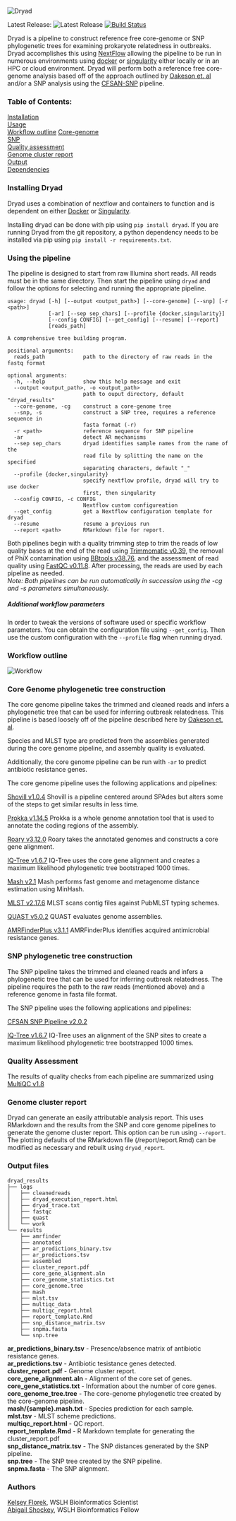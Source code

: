 ![Dryad](dryad_app/assets/dryad_logo_500.png)

Latest Release: ![Latest Release](https://img.shields.io/github/v/release/k-florek/dryad)
[![Build Status](https://travis-ci.org/k-florek/dryad.svg?branch=master)](https://travis-ci.org/k-florek/dryad)

Dryad is a pipeline to construct reference free core-genome or SNP phylogenetic trees for examining prokaryote relatedness in outbreaks. Dryad accomplishes this using [NextFlow](https://www.nextflow.io/) allowing the pipeline to be run in numerous environments using [docker](https://www.docker.com/) or [singularity](https://sylabs.io/) either locally or in an HPC or cloud environment. Dryad will perform both a reference free core-genome analysis based off of the approach outlined by [Oakeson et. al](https://www.ncbi.nlm.nih.gov/pubmed/30158193) and/or a SNP analysis using the [CFSAN-SNP](https://snp-pipeline.readthedocs.io/en/latest/readme.html) pipeline.

### Table of Contents:
[Installation](#installing-dryad)  
[Usage](#using-the-pipeline)  
[Workflow outline](#workflow-outline)
[Core-genome](#core-Genome-phylogenetic-tree-construction)  
[SNP](#snp-phylogenetic-tree-construction)  
[Quality assessment](#quality-assessment)  
[Genome cluster report](#genome-cluster-report)  
[Output](#output-files)  
[Dependencies](#dependencies)  

### Installing Dryad
Dryad uses a combination of nextflow and containers to function and is dependent on either [Docker](https://docs.docker.com/get-docker/) or [Singularity](https://sylabs.io/guides/3.5/user-guide/quick_start.html#quick-installation-steps).

Installing dryad can be done with pip using `pip install dryad`. If you are running Dryad from the git repository, a python dependency needs to be installed via pip using `pip install -r requirements.txt`.

### Using the pipeline
The pipeline is designed to start from raw Illumina short reads. All reads must be in the same directory. Then start the pipeline using `dryad` and follow the options for selecting and running the appropriate pipeline.
```
usage: dryad [-h] [--output <output_path>] [--core-genome] [--snp] [-r <path>]
             [-ar] [--sep sep_chars] [--profile {docker,singularity}]
             [--config CONFIG] [--get_config] [--resume] [--report]
             [reads_path]

A comprehensive tree building program.

positional arguments:
  reads_path            path to the directory of raw reads in the fastq format

optional arguments:
  -h, --help            show this help message and exit
  --output <output_path>, -o <output_path>
                        path to ouput directory, default "dryad_results"
  --core-genome, -cg    construct a core-genome tree
  --snp, -s             construct a SNP tree, requires a reference sequence in
                        fasta format (-r)
  -r <path>             reference sequence for SNP pipeline
  -ar                   detect AR mechanisms
  --sep sep_chars       dryad identifies sample names from the name of the
                        read file by splitting the name on the specified
                        separating characters, default "_"
  --profile {docker,singularity}
                        specify nextflow profile, dryad will try to use docker
                        first, then singularity
  --config CONFIG, -c CONFIG
                        Nextflow custom configureation
  --get_config          get a Nextflow configuration template for dryad
  --resume              resume a previous run
  --report <path>       RMarkdown file for report.
```

Both pipelines begin with a quality trimming step to trim the reads of low quality bases at the end of the read using [Trimmomatic v0.39](http://www.usadellab.org/cms/?page=trimmomatic), the removal of PhiX contamination using [BBtools v38.76](https://jgi.doe.gov/data-and-tools/bbtools/), and the assessment of read quality using [FastQC v0.11.8](https://www.bioinformatics.babraham.ac.uk/projects/fastqc/). After processing, the reads are used by each pipeline as needed.  
*Note: Both pipelines can be run automatically in succession using the -cg and -s parameters simultaneously.*

##### Additional workflow parameters
In order to tweak the versions of software used or specific workflow parameters. You can obtain the configuration file using `--get_config`. Then use the custom configuration with the `--profile` flag when running dryad.

### Workflow outline

![Workflow](dryad_workflow_2.0.0.png)

### Core Genome phylogenetic tree construction
The core genome pipeline takes the trimmed and cleaned reads and infers a phylogenetic tree that can be used for inferring outbreak relatedness. This pipeline is based loosely off of the pipeline described here by [Oakeson et. al](https://www.ncbi.nlm.nih.gov/pubmed/30158193).

Species and MLST type are predicted from the assemblies generated during the core genome pipeline, and assembly quality is evaluated.

Additionally, the core genome pipeline can be run with `-ar` to predict antibiotic resistance genes.

The core genome pipeline uses the following applications and pipelines:

[Shovill v1.0.4](https://github.com/tseemann/shovill)
Shovill is a pipeline centered around SPAdes but alters some of the steps to get similar results in less time.

[Prokka v1.14.5](https://github.com/tseemann/prokka)
Prokka is a whole genome annotation tool that is used to annotate the coding regions of the assembly.

[Roary v3.12.0](https://github.com/sanger-pathogens/Roary)
Roary takes the annotated genomes and constructs a core gene alignment.

[IQ-Tree v1.6.7](http://www.iqtree.org/)
IQ-Tree uses the core gene alignment and creates a maximum likelihood phylogenetic tree bootstraped 1000 times.

[Mash v2.1](https://github.com/marbl/Mash)
Mash performs fast genome and metagenome distance estimation using MinHash.

[MLST v2.17.6](https://github.com/tseemann/mlst)
MLST scans contig files against PubMLST typing schemes.

[QUAST v5.0.2](http://bioinf.spbau.ru/quast)
QUAST evaluates genome assemblies.

[AMRFinderPlus v3.1.1](https://github.com/ncbi/amr)
AMRFinderPlus identifies acquired antimicrobial resistance genes.

### SNP phylogenetic tree construction
The SNP pipeline takes the trimmed and cleaned reads and infers a phylogenetic tree that can be used for inferring outbreak relatedness. The pipeline requires the path to the raw reads (mentioned above) and a reference genome in fasta file format.

The SNP pipeline uses the following applications and pipelines:

[CFSAN SNP Pipeline v2.0.2](https://github.com/CFSAN-Biostatistics/snp-pipeline)

[IQ-Tree v1.6.7](http://www.iqtree.org/)
IQ-Tree uses an alignment of the SNP sites to create a maximum likelihood phylogenetic tree bootstrapped 1000 times.

### Quality Assessment
The results of quality checks from each pipeline are summarized using [MultiQC v1.8](https://multiqc.info/)

### Genome cluster report
Dryad can generate an easily attributable analysis report. This uses RMarkdown and the results from the SNP and core genome pipelines to generate the genome cluster report. This option can be run using `--report`. The plotting defaults of the RMarkdown file (/report/report.Rmd) can be modified as necessary and rebuilt using `dryad_report`.

### Output files

```
dryad_results
├── logs
│   ├── cleanedreads
│   ├── dryad_execution_report.html
│   ├── dryad_trace.txt
│   ├── fastqc
│   ├── quast
│   └── work
└── results
    ├── amrfinder
    ├── annotated
    ├── ar_predictions_binary.tsv
    ├── ar_predictions.tsv
    ├── assembled
    ├── cluster_report.pdf
    ├── core_gene_alignment.aln
    ├── core_genome_statistics.txt
    ├── core_genome.tree
    ├── mash
    ├── mlst.tsv
    ├── multiqc_data
    ├── multiqc_report.html
    ├── report_template.Rmd
    ├── snp_distance_matrix.tsv
    ├── snpma.fasta
    └── snp.tree
```
**ar_predictions_binary.tsv** - Presence/absence matrix of antibiotic resistance genes.  
**ar_predictions.tsv** - Antibiotic tesistance genes detected.  
**cluster_report.pdf** - Genome cluster report.  
**core_gene_alignment.aln** - Alignment of the core set of genes.  
**core_gene_statistics.txt** - Information about the number of core genes.  
**core_genome_tree.tree** - The core-genome phylogenetic tree created by the core-genome pipeline.  
**mash/{sample}.mash.txt** - Species prediction for each sample.  
**mlst.tsv** - MLST scheme predictions.  
**multiqc_report.html** - QC report.  
**report_template.Rmd** - R Markdown template for generating the cluster_report.pdf  
**snp_distance_matrix.tsv** - The SNP distances generated by the SNP pipeline.  
**snp.tree** - The SNP tree created by the SNP pipeline.  
**snpma.fasta** - The SNP alignment.  

### Authors
[Kelsey Florek](https://github.com/k-florek), WSLH Bioinformatics Scientist  
[Abigail Shockey](https://github.com/AbigailShockey), WSLH Bioinformatics Fellow
